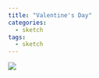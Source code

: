 ```yaml
---
title: "Valentine's Day"
categories:
  - sketch
tags:
  - sketch
---
```



<img src="{{site.baseurl}}/assets/art/sketch/valentine-order.png">
